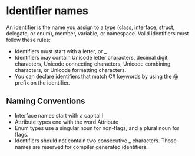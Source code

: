 # Identifier names

An identifier is the name you assign to a type (class, interface, struct, delegate, or enum), member, variable, or namespace. Valid identifiers must follow these rules:

- Identifiers must start with a letter, or _.
- Identifiers may contain Unicode letter characters, decimal digit characters, Unicode connecting characters, Unicode combining characters, or Unicode formatting characters.
- You can declare identifiers that match C# keywords by using the @ prefix on the identifier.

## Naming Conventions

- Interface names start with a capital I
- Attribute types end with the word Attribute
- Enum types use a singular noun for non-flags, and a plural noun for flags.
- Identifiers should not contain two consecutive _ characters. Those names are reserved for compiler generated identifiers.
